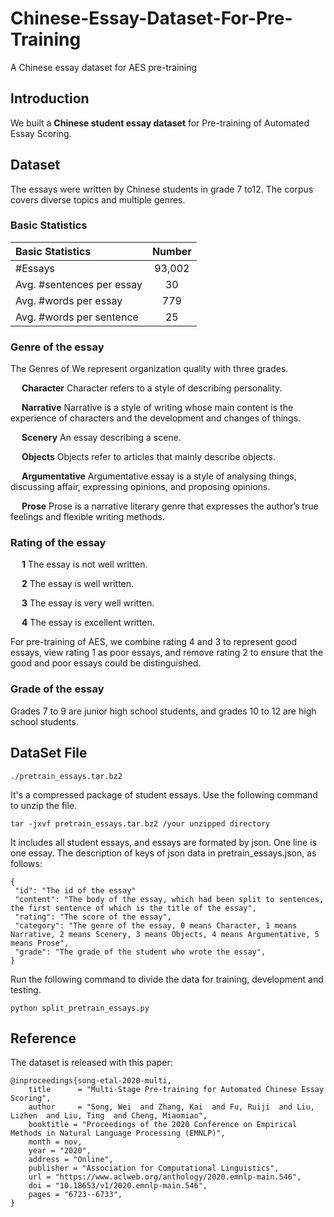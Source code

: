 # Chinese-Essay-Dataset-For-Pre-Training
A Chinese essay dataset for AES pre-training

## Introduction
We built a **Chinese student essay dataset** for Pre-training of Automated Essay Scoring.

## Dataset
The essays were written by Chinese students in grade 7 to12. The corpus covers diverse topics and multiple genres.
### Basic Statistics

| Basic Statistics | Number |
| :----------------------- | :------: |
|\#Essays | 93,002 |
|Avg. \#sentences per essay | 30 |
|Avg. \#words per essay | 779 |
|Avg. \#words per sentence | 25 |

### Genre of the essay
The Genres of We represent organization quality with three grades.

&ensp;&ensp; **Character** Character refers to a style of describing personality.
   
&ensp;&ensp; **Narrative** Narrative is a style of writing whose main content is the experience of characters and the development and changes of things.
  
&ensp;&ensp; **Scenery** An essay describing a scene.
  
&ensp;&ensp; **Objects** Objects refer to articles that mainly describe objects.
  
&ensp;&ensp; **Argumentative** Argumentative essay is a style of analysing things, discussing affair, expressing opinions, and proposing opinions.
  
&ensp;&ensp; **Prose** Prose is a narrative literary genre that expresses the author’s true feelings and flexible writing methods.
 
### Rating of the essay
   
&ensp;&ensp; **1** The essay is not well written.
   
&ensp;&ensp; **2** The essay is well written.
   
&ensp;&ensp; **3** The essay is very well written.
   
&ensp;&ensp; **4** The essay is excellent written.
   
For pre-training of AES, we combine rating 4 and 3 to represent good essays, view rating 1 as poor essays, and remove rating 2 to ensure that the good and poor essays could be distinguished.

### Grade of the essay
Grades 7 to 9 are junior high school students, and grades 10 to 12 are high school students.


## DataSet File
    ./pretrain_essays.tar.bz2 
It's a compressed package of student essays. Use the following command to unzip the file.
     
    tar -jxvf pretrain_essays.tar.bz2 /your unzipped directory
    
It includes all student essays, and essays are formated by json. One line is one essay.
The description of keys of json data in pretrain_essays.json, as follows:
~~~
{
 "id": "The id of the essay"
 "content": "The body of the essay, which had been split to sentences, the first sentence of which is the title of the essay", 
 "rating": "The score of the essay", 
 "category": "The genre of the essay, 0 means Character, 1 means Narrative, 2 means Scenery, 3 means Objects, 4 means Argumentative, 5 means Prose",
 "grade": "The grade of the student who wrote the essay", 
}
~~~

Run the following command to divide the data for training, development and testing.

    python split_pretrain_essays.py
## Reference
The dataset is released with this paper:

    @inproceedings{song-etal-2020-multi,
        title      = "Multi-Stage Pre-training for Automated Chinese Essay Scoring",
        author     = "Song, Wei  and Zhang, Kai  and Fu, Ruiji  and Liu, Lizhen  and Liu, Ting  and Cheng, Miaomiao",
        booktitle = "Proceedings of the 2020 Conference on Empirical Methods in Natural Language Processing (EMNLP)",
        month = nov,
        year = "2020",
        address = "Online",
        publisher = "Association for Computational Linguistics",
        url = "https://www.aclweb.org/anthology/2020.emnlp-main.546",
        doi = "10.18653/v1/2020.emnlp-main.546",
        pages = "6723--6733",
    }


